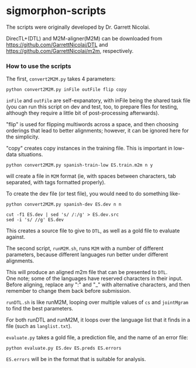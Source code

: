 # sigmorphon-scripts

The scripts were originally developed by Dr. Garrett Nicolai.

DirecTL+(DTL) and M2M-aligner(M2M) can be downloaded from https://github.com/GarrettNicolai/DTL and https://github.com/GarrettNicolai/m2m, respectively.

### How to use the scripts

The first, `convert2M2M.py` takes 4 parameters:

```
python convert2M2M.py inFile outFile flip copy
```

`inFile` and `outFile` are self-expanatory, with inFile being the shared task file (you can run this script on dev and test, too, to prepare files for testing, although they require a little bit of post-processing afterwards).

"flip" is used for flipping multiwords across a space, and then choosing orderings that lead to better alignments; however, it can be ignored here for the simplicity.

"copy" creates copy instances in the training file.  This is important in low-data situations.

```
python convert2M2M.py spanish-train-low ES.train.m2m n y 
```

will create a file in `M2M` format (ie, with spaces between characters, tab separated, with tags formatted properly).

To create the dev file (or test file), you would need to do something like-

```
python convert2M2M.py spanish-dev ES.dev n n

cut -f1 ES.dev | sed 's/ /:/g' > ES.dev.src
sed -i 's/ //g' ES.dev
```

This creates a source file to give to `DTL`, as well as a gold file to evaluate against. 

The second script, `runM2M.sh`, runs `M2M` with a number of different parameters, because different languages run better under different alignments.

This will produce an aligned m2m file that can be presented to `DTL`.  
One note; some of the languages have reserved characters in their input.  Before aligning, replace any ":" and "_" with alternative characters, and then remember to change them back before submission.

`runDTL.sh` is like runM2M, looping over multiple values of `cs` and `jointMgram` to find the best parameters.

For both runDTL and runM2M, it loops over the language list that it finds in a file (such as `langlist.txt`).

`evaluate.py` takes a gold file, a prediction file, and the name of an error file:

```
python evaluate.py ES.dev ES.preds ES.errors
```

`ES.errors` will be in the format that is suitable for analysis.
